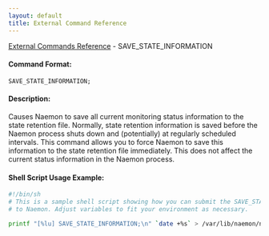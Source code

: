 ```yaml
---
layout: default
title: External Command Reference
---
```


<!--
************************************************
* AUTO GENERATED PAGE - USE ./update SCRIPT
************************************************
-->

<span class="glyphicon glyphicon-arrow-up"></span><a href="index.html"> External Commands Reference</a> - SAVE_STATE_INFORMATION<br>


#### Command Format:

`SAVE_STATE_INFORMATION;`

#### Description:

Causes Naemon to save all current monitoring status information to the state retention file. Normally, state retention information is saved before the Naemon process shuts down and (potentially) at regularly scheduled intervals. This command allows you to force Naemon to save this information to the state retention file immediately. This does not affect the current status information in the Naemon process.

#### Shell Script Usage Example:

```sh
#!/bin/sh
# This is a sample shell script showing how you can submit the SAVE_STATE_INFORMATION command
# to Naemon. Adjust variables to fit your environment as necessary.

printf "[%lu] SAVE_STATE_INFORMATION;\n" `date +%s` > /var/lib/naemon/naemon.cmd
```



